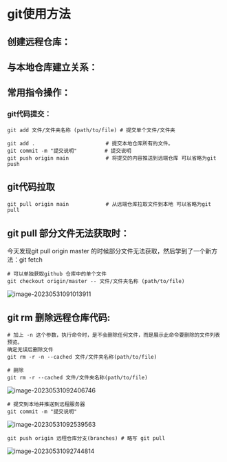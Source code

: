 # git使用方法

## 创建远程仓库：

## 与本地仓库建立关系：

## 常用指令操作：

### git代码提交：

```
git add 文件/文件夹名称 (path/to/file) # 提交单个文件/文件夹
```

```
git add .    					# 提交本地仓库所有的文件。
git commit -m "提交说明"       	 # 提交说明
git push origin main			# 将提交的内容推送到远端仓库 可以省略为git push
```

## git代码拉取

```
git pull origin main   			# 从远端仓库拉取文件到本地 可以省略为git pull
```

## git pull 部分文件无法获取时：

今天发现git pull origin master 的时候部分文件无法获取，然后学到了一个新方法：git fetch

```
# 可以单独获取github 仓库中的单个文件
git checkout origin/master -- 文件/文件夹名称 (path/to/file)
```

![image-20230531091013911](E:\Test_Project_Github\0.Git使用方法\img\1.git_fetch.png)

## git rm 删除远程仓库代码:

```
# 加上 -n 这个参数，执行命令时，是不会删除任何文件，而是展示此命令要删除的文件列表预览。
确定无误后删除文件
git rm -r -n --cached 文件/文件夹名称(path/to/file) 
```

```
# 删除
git rm -r --cached 文件/文件夹名称(path/to/file)
```

![image-20230531092406746](E:\Test_Project_Github\0.Git使用方法\img\2.git_rm.png)

```
# 提交到本地并推送到远程服务器
git commit -m "提交说明"
```

![image-20230531092539563](E:\Test_Project_Github\0.Git使用方法\img\3.git_commit.png)

```
git push origin 远程仓库分支(branches) # 略写 git pull
```

![image-20230531092744814](E:\Test_Project_Github\0.Git使用方法\img\4.git_pull.png)

